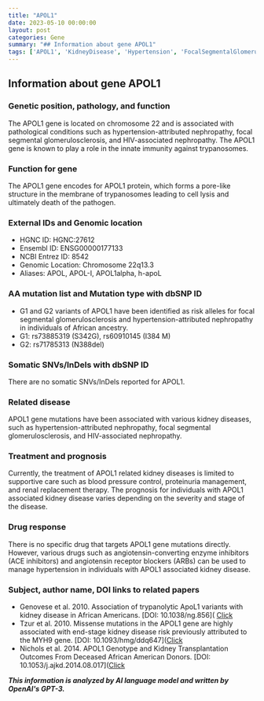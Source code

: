 ```yaml
---
title: "APOL1"
date: 2023-05-10 00:00:00
layout: post
categories: Gene
summary: "## Information about gene APOL1"
tags: ['APOL1', 'KidneyDisease', 'Hypertension', 'FocalSegmentalGlomerulosclerosis', 'InnateImmunity', 'GeneticMutation', 'DrugResponse', 'Prognosis']
---
```


## Information about gene APOL1

### Genetic position, pathology, and function
The APOL1 gene is located on chromosome 22 and is associated with pathological conditions such as hypertension-attributed nephropathy, focal segmental glomerulosclerosis, and HIV-associated nephropathy. The APOL1 gene is known to play a role in the innate immunity against trypanosomes. 

### Function for gene
The APOL1 gene encodes for APOL1 protein, which forms a pore-like structure in the membrane of trypanosomes leading to cell lysis and ultimately death of the pathogen.

### External IDs and Genomic location
- HGNC ID: HGNC:27612 
- Ensembl ID: ENSG00000177133
- NCBI Entrez ID: 8542
- Genomic Location: Chromosome 22q13.3
- Aliases: APOL, APOL-I, APOL1alpha, h-apoL

### AA mutation list and Mutation type with dbSNP ID
- G1 and G2 variants of APOL1 have been identified as risk alleles for focal segmental glomerulosclerosis and hypertension-attributed nephropathy in individuals of African ancestry.
- G1: rs73885319 (S342G), rs60910145 (I384 M)
- G2: rs71785313 (N388del)

### Somatic SNVs/InDels with dbSNP ID
There are no somatic SNVs/InDels reported for APOL1.

### Related disease
APOL1 gene mutations have been associated with various kidney diseases, such as hypertension-attributed nephropathy, focal segmental glomerulosclerosis, and HIV-associated nephropathy. 

### Treatment and prognosis
Currently, the treatment of APOL1 related kidney diseases is limited to supportive care such as blood pressure control, proteinuria management, and renal replacement therapy. The prognosis for individuals with APOL1 associated kidney disease varies depending on the severity and stage of the disease.

### Drug response
There is no specific drug that targets APOL1 gene mutations directly. However, various drugs such as angiotensin-converting enzyme inhibitors (ACE inhibitors) and angiotensin receptor blockers (ARBs) can be used to manage hypertension in individuals with APOL1 associated kidney disease.

### Subject, author name, DOI links to related papers
- Genovese et al. 2010. Association of trypanolytic ApoL1 variants with kidney disease in African Americans.  [DOI: 10.1038/ng.856]( [Click](https://doi.org/10.1038/ng.856)
- Tzur et al. 2010. Missense mutations in the APOL1 gene are highly associated with end-stage kidney disease risk previously attributed to the MYH9 gene. [DOI: 10.1093/hmg/ddq647]([Click](https://doi.org/10.1093/hmg/ddq647)
- Nichols et al. 2014. APOL1 Genotype and Kidney Transplantation Outcomes From Deceased African American Donors.  [DOI: 10.1053/j.ajkd.2014.08.017]([Click](https://doi.org/10.1053/j.ajkd.2014.08.017)

**_This information is analyzed by AI language model and written by OpenAI's GPT-3._**